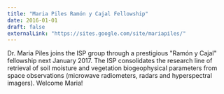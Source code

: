```yaml
---
title: "Maria Piles Ramón y Cajal Fellowship"
date: 2016-01-01
draft: false
externalLink: "https://sites.google.com/site/mariapiles/"
---
```


Dr. Maria Piles joins the ISP group through a prestigious "Ramón y Cajal" fellowship next January 2017. The ISP consolidates the research line of retrieval of soil moisture and vegetation biogeophysical parameters from space observations (microwave radiometers, radars and hyperspectral imagers). Welcome Maria!
